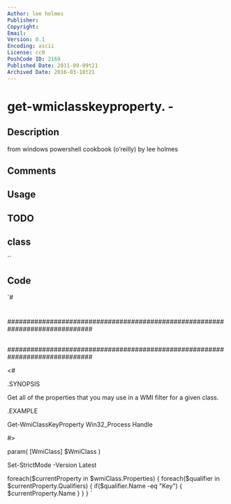 ```yaml
---
Author: lee holmes
Publisher: 
Copyright: 
Email: 
Version: 0.1
Encoding: ascii
License: cc0
PoshCode ID: 2169
Published Date: 2011-09-09t21
Archived Date: 2016-03-18t21
---
```


# get-wmiclasskeyproperty. - 

## Description

from windows powershell cookbook (o’reilly) by lee holmes

## Comments



## Usage



## TODO



## class

``

## Code

`#
 #
 ##############################################################################
 ##
 ##
 ##
 ##############################################################################
 
 <#
 
 .SYNOPSIS
 
 Get all of the properties that you may use in a WMI filter for a given class.
 
 .EXAMPLE
 
 Get-WmiClassKeyProperty Win32_Process
 Handle
 
 #>
 
 param(
     [WmiClass] $WmiClass
 )
 
 Set-StrictMode -Version Latest
 
 foreach($currentProperty in $wmiClass.Properties)
 {
     foreach($qualifier in $currentProperty.Qualifiers)
     {
         if($qualifier.Name -eq "Key")
         {
             $currentProperty.Name
         }
     }
 }
`

